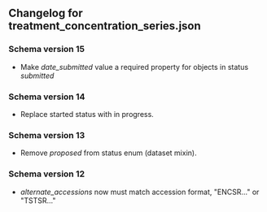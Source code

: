 ## Changelog for treatment_concentration_series.json

### Schema version 15

* Make *date_submitted* value a required property for objects in status *submitted*

### Schema version 14

* Replace started status with in progress.

### Schema version 13

* Remove *proposed* from status enum (dataset mixin).

### Schema version 12

* *alternate_accessions* now must match accession format, "ENCSR..." or "TSTSR..."


